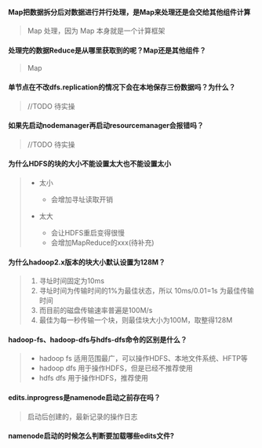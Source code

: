 #### Map把数据拆分后对数据进行并行处理，是Map来处理还是会交给其他组件计算

>   Map 处理，因为 Map 本身就是一个计算框架

#### 处理完的数据Reduce是从哪里获取到的呢？Map还是其他组件？

>   Map

#### 单节点在不改dfs.replication的情况下会在本地保存三份数据吗？为什么？

>   //TODO 待实操

#### 如果先启动nodemanager再启动resourcemanager会报错吗？

>   //TODO 待实操

#### 为什么HDFS的块的大小不能设置太大也不能设置太小

>   -   太小
>       -   会增加寻址读取开销
>
>   -   太大
>       -   会让HDFS重启变得很慢
>       -   会增加MapReduce的xxx(待补充)

#### 为什么hadoop2.x版本的块大小默认设置为128M？

>   1.  寻址时间固定为10ms
>   2.  寻址时间为传输时间的1%为最佳状态，所以 10ms/0.01=1s 为最佳传输时间
>   3.  而目前的磁盘传输速率普遍是100M/s
>   4.  最佳为每一秒传输一个块，则最佳块大小为100M，取整得128M

#### hadoop-fs、hadoop-dfs与hdfs-dfs命令的区别是什么？

>   -   hadoop fs 适用范围最广，可以操作HDFS、本地文件系统、HFTP等
>   -   hadoop dfs 用于操作HDFS，但是已经不推荐使用
>   -   hdfs dfs 用于操作HDFS，推荐使用

#### edits.inprogress是namenode启动之前存在吗？

> 启动后创建的，最新记录的操作日志

#### namenode启动的时候怎么判断要加载哪些edits文件?

>   